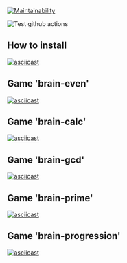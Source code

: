 [![Maintainability](https://api.codeclimate.com/v1/badges/4bdea98edd13a0f6b872/maintainability)](https://codeclimate.com/github/VladimirChudovskiy/frontend-project-lvl1/maintainability)

![Test github actions](https://github.com/VladimirChudovskiy/frontend-project-lvl1/workflows/Test%20github%20actions/badge.svg)


## How to install
[![asciicast](https://asciinema.org/a/TqnUurErQLE2X1RsJK514LmGC.svg)](https://asciinema.org/a/TqnUurErQLE2X1RsJK514LmGC)

## Game 'brain-even'
[![asciicast](https://asciinema.org/a/FFMPagoWcaBtojKXPGFlJ7ruA.svg)](https://asciinema.org/a/FFMPagoWcaBtojKXPGFlJ7ruA)

## Game 'brain-calc'
[![asciicast](https://asciinema.org/a/s3u0WcVnVMPBQxJrSl5BH7iYA.svg)](https://asciinema.org/a/s3u0WcVnVMPBQxJrSl5BH7iYA)

## Game 'brain-gcd'
[![asciicast](https://asciinema.org/a/qijVoGFjZVAwse3LOLyOfcErZ.svg)](https://asciinema.org/a/qijVoGFjZVAwse3LOLyOfcErZ)

## Game 'brain-prime'
[![asciicast](https://asciinema.org/a/BZ4FEv8YNy8bWZEgIWtitZKxC.svg)](https://asciinema.org/a/BZ4FEv8YNy8bWZEgIWtitZKxC)

## Game 'brain-progression'
[![asciicast](https://asciinema.org/a/kbwawJA8soJspWz6tIV9r7FC1.svg)](https://asciinema.org/a/kbwawJA8soJspWz6tIV9r7FC1)
